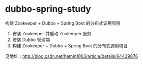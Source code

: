 # dubbo-spring-study

构建 Zookeeper + Dubbo + Spring Boot 的分布式调用项目

1. 安装 Zookeeper 并启动 Zookeeper 服务
2. 安装 Dubbo 管理端
3. 构建 Zookeeper + Dubbo + Spring Boot 的分布式调用项目

见地址：http://blog.csdn.net/hemin1003/article/details/64439876
